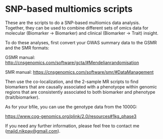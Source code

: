 # SNP-based multiomics scripts
These are the scripts to do a SNP-based multiomics data analysis. Together, they can be used to combine different sets of omics data for molecular (Biomarker → Biomarker) and clinical (Biomarker → Trait) insight.

To do these analyses, first convert your GWAS summary data to the GSMR and the SMR formats:

GSMR manual: http://cnsgenomics.com/software/gcta/#Mendelianrandomisation

SMR manual: https://cnsgenomics.com/software/smr/#DataManagement

Then use the co-localization, and the 2-sample MR scripts to find biomarkers that are causally associated with a phenotyope within genomic regions that are consistently associated to both biomarker and phenotype (trait/biomarker).

As for your bfile, you can use the genotype data from the 1000G:

https://www.cog-genomics.org/plink/2.0/resources#1kg_phase3

If you need any further information, please feel free to contact me (majid.nikpay@gmail.com).
